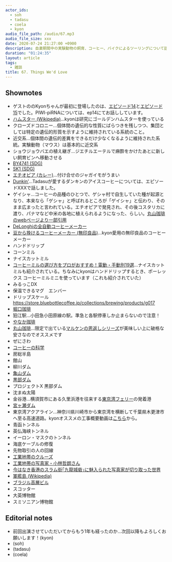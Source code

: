 ```yaml
---
actor_ids:
  - soh
  - tadasu
  - coela
  - kyon
audio_file_path: /audio/67.mp3
audio_file_size: xxx
date: 2020-07-24 21:27:00 +0900
description: 自粛期間中の実験動物の飼育、コーヒー、バイクによるツーリングについて話しました。
duration: "01:24:35"
layout: article
tags:
  - 雑談
title: 67. Things We'd Love
---
```


## Shownotes
- ゲストののKyonちゃんが最初に登場したのは、[エピソード14](https://researchat.fm/episode/14)と[エピソード15](https://researchat.fm/episode/15)でした。PIWI-piRNAについては、ep14にてお話ししています。
- [ハムスター (Wikipedia)](https://ja.wikipedia.org/wiki/%E3%83%8F%E3%83%A0%E3%82%B9%E3%82%BF%E3%83%BC)...kyonは研究にゴールデンハムスターを使っている
- クローズドコロニー...個体間の遺伝的な性質にばらつきを残しつつ、集団としては特定の遺伝的形質を示すように維持されている系統のこと。
- 近交系...個体間の遺伝的差異をできるだけ少なくなるように維持された系統。実験動物（マウス）は基本的に近交系
- ショウジョウバエの植え継ぎ...ジエチルエーテルで麻酔をかけたあとに新しい飼育ビンへ移動させる
- [BY4741 (SDG)](https://www.yeastgenome.org/strain/by4741)
- [SK1 (SDG)](https://www.yeastgenome.org/strain/S000204513)
- [エチオピア (カレー)](https://tabelog.com/tokyo/A1310/A131003/13000638/)...付け合せのジャガイモがうまい
- [Dunkin']()...Tadasuが愛するダンキンのアイスコーヒーについては、エピソードXXXで話しました。
- ゲイシャ...コーヒーの品種のひとつで、ゲシャ村で自生していた種が起源となり、本来なら「ゲシャ」と呼ばれるところが「ゲイシャ」と伝わり、そのまま広まったと言われている。エチオピアで発見され、その後コスタリカに渡り、パナマなど中米の各地に植えられるようになった、らしい。[丸山珈琲のwebページより一部引用]((https://www.gnavi.co.jp/dressing/article/22245/))
- [DeLonghiの全自動コーヒーメーカー](https://www.shop-casa-delonghi.com/SHOP/1012401/1012402/list.html)
- [豆から挽けるコーヒーメーカー (無印良品)](https://www.muji.com/jp/ja/store/cmdty/detail/4549738398165)...kyon愛用の無印良品のコーヒーメーカー
- ハンドドリップ
- コーンミル
- ナイスカットミル
- [コーヒーミルの選び方をプロがおすすめ！電動・手動別19選](https://www.roomie.jp/2019/11/561295/#type)...ナイスカットミルも紹介されている。ちなみにkyonはハンドドリップするとき、ポーレックス コーヒーミルミニを使っています（これも紹介されていた）
- みるっこDX
- 保温できるマグ　エンバー
- ドリップスケール　https://store.bluebottlecoffee.jp/collections/brewing/products/g017
- [堀口珈琲](https://www.kohikobo.co.jp/)
- 狛江駅...小田急小田原線の駅。準急と各駅停車しか止まらないので注意！
- [やなか珈琲](https://www.yanaka-coffeeten.com/)
- [丸山珈琲](https://www.maruyamacoffee.com/)...限定で出ている[マルケンの恩返しシリーズ](https://www.maruyamacoffee.com/ec/feature/1912)が美味しい上に破格な安さなのでオススメです
- ぜにさわ
- [コーヒーの科学](https://www.amazon.co.jp/dp/B01C3P4G8G/ref=cm_sw_r_tw_dp_x_q0EjFbKNST2PZ)
- 房総半島
- 館山
- 柳川ダム
- [亀山ダム](http://www.city-kimitsu.jp/kanko/spot/sizen/dam-kameyama.html)
- [黒部ダム](https://www.kurobe-dam.com/)
- プロジェクトX 黒部ダム
- 沈まぬ太陽
- 金谷港...横須賀市にある久里浜港を往来する[東京湾フェリー](https://www.tokyowanferry.com/theme34.html)の発着港
- [宮ヶ瀬ダム](https://www.miyagase.or.jp/)
- 東京湾アクアライン...神奈川県川崎市から東京湾を横断して千葉県木更津市へ至る高速道路。kyonオススメの工事概要動画は[こちら](https://www.youtube.com/watch?v=OsX944VXVxs)から。
- 青函トンネル
- 英仏海峡トンネル
- イーロン・マスクのトンネル
- 海底ケーブルの修復
- 先物取引の人の回線
- [工業地帯のクルーズ](https://www.yokohama-cruising.jp/index.php?act=cruise&do=course_calendar&ship_id=004&course_id=00003)
- [工業地帯の写真家・小林哲朗さん](https://mainichi.jp/articles/20180226/ddl/k27/040/220000c)
- [今はなき香港のスラム街｢九龍城砦｣に魅入られた写真家が切り取った世界](https://www.businessinsider.jp/post-1652)
- [軍艦島 (Wikipedia)](https://ja.wikipedia.org/wiki/%E7%AB%AF%E5%B3%B6_(%E9%95%B7%E5%B4%8E%E7%9C%8C))
- [ブラジル高層ビル](https://news.nicovideo.jp/watch/nw3511381)
- スコッター
- 大英博物館
- スミソニアン博物館

## Editorial notes
- 前回出演させていただいてからもう1年も経ったのか…次回以降もよろしくお願いします！(kyon)
- (soh)
- (tadasu)
- (coela)


